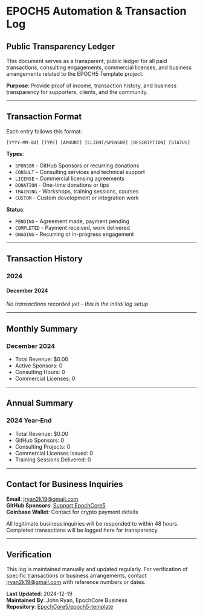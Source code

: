 # EPOCH5 Automation & Transaction Log

## Public Transparency Ledger

This document serves as a transparent, public ledger for all paid transactions, consulting engagements, commercial licenses, and business arrangements related to the EPOCH5 Template project.

**Purpose**: Provide proof of income, transaction history, and business transparency for supporters, clients, and the community.

---

## Transaction Format

Each entry follows this format:
```
[YYYY-MM-DD] [TYPE] [AMOUNT] [CLIENT/SPONSOR] [DESCRIPTION] [STATUS]
```

**Types**:
- `SPONSOR` - GitHub Sponsors or recurring donations  
- `CONSULT` - Consulting services and technical support
- `LICENSE` - Commercial licensing agreements
- `DONATION` - One-time donations or tips
- `TRAINING` - Workshops, training sessions, courses
- `CUSTOM` - Custom development or integration work

**Status**:
- `PENDING` - Agreement made, payment pending
- `COMPLETED` - Payment received, work delivered
- `ONGOING` - Recurring or in-progress engagement

---

## Transaction History

### 2024

#### December 2024
*No transactions recorded yet - this is the initial log setup*

---

## Monthly Summary

### December 2024
- Total Revenue: $0.00
- Active Sponsors: 0
- Consulting Hours: 0
- Commercial Licenses: 0

---

## Annual Summary

### 2024 Year-End
- Total Revenue: $0.00
- GitHub Sponsors: 0
- Consulting Projects: 0
- Commercial Licenses Issued: 0
- Training Sessions Delivered: 0

---

## Contact for Business Inquiries

**Email**: jryan2k19@gmail.com  
**GitHub Sponsors**: [Support EpochCore5](https://github.com/sponsors/EpochCore5)  
**Coinbase Wallet**: Contact for crypto payment details

All legitimate business inquiries will be responded to within 48 hours. Completed transactions will be logged here for transparency.

---

## Verification

This log is maintained manually and updated regularly. For verification of specific transactions or business arrangements, contact jryan2k19@gmail.com with reference numbers or dates.

**Last Updated**: 2024-12-19  
**Maintained By**: John Ryan, EpochCore Business  
**Repository**: [EpochCore5/epoch5-template](https://github.com/EpochCore5/epoch5-template)